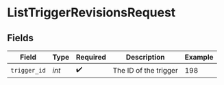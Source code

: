 # ListTriggerRevisionsRequest


## Fields

| Field                 | Type                  | Required              | Description           | Example               |
| --------------------- | --------------------- | --------------------- | --------------------- | --------------------- |
| `trigger_id`          | *int*                 | :heavy_check_mark:    | The ID of the trigger | 198                   |